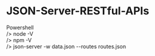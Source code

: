 # JSON-Server-RESTful-APIs  
Powershell  
/> node -V  
/> npm -V  
/> json-server -w data.json --routes routes.json  
